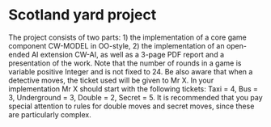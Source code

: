 # Scotland yard project
The project consists of two parts: 1) the implementation of a core game component CW-MODEL in OO-style, 2) the implementation of an open-ended AI extension CW-AI, as well as a 3-page PDF report and a presentation of the work.
Note that the number of rounds in a game is variable positive Integer and is not fixed to 24. Be also aware that when a detective moves, the ticket used will be given to Mr X. In your implementation Mr X should start with the following tickets: Taxi = 4, Bus = 3, Underground = 3, Double = 2, Secret = 5. It is recommended that you pay special attention to rules for double moves and secret moves, since these are particularly complex.

